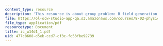 ```yaml
---
content_type: resource
description: 'This resource is about group problem: B field generation.'
file: https://ol-ocw-studio-app-qa.s3.amazonaws.com/courses/8-02-physics-ii-electricity-and-magnetism-spring-2007/477c8608d5ebccd7cf3cfc53fbe92739_ic_w14d1_1.pdf
file_type: application/pdf
resourcetype: Document
title: ic_w14d1_1.pdf
uid: 477c8608-d5eb-ccd7-cf3c-fc53fbe92739
---
```

